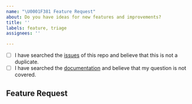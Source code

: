 ```yaml
---
name: "\U0001F381 Feature Request"
about: Do you have ideas for new features and improvements?
title: ''
labels: feature, triage
assignees: ''

---
```


<!--
  Hi there! Thank you for wanting to make Poetry better.

  Before you submit this; let's make sure of a few things.
  Please make sure the following boxes are ticked if they are correct.
  If not, please try and fulfill these first.
-->

<!-- Checked checkbox should look like this: [x] -->
- [ ] I have searched the [issues](https://github.com/JV-conseil-Internet-Consulting/django-azure-active-directory-signin/issues) of this repo and believe that this is not a duplicate.
- [ ] I have searched the [documentation](https://pypi.org/project/django-azure-active-directory-signin/) and believe that my question is not covered.

## Feature Request
<!-- Now feel free to write your idea for improvement. Thanks again 🙌 ❤️ -->
